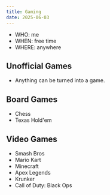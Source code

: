 ```yaml
---
title: Gaming
date: 2025-06-03
---
```

- WHO: me
- WHEN: free time
- WHERE: anywhere

## Unofficial Games
- Anything can be turned into a game.

## Board Games
- Chess
- Texas Hold'em

## Video Games
- Smash Bros
- Mario Kart
- Minecraft
- Apex Legends
- Krunker
- Call of Duty: Black Ops